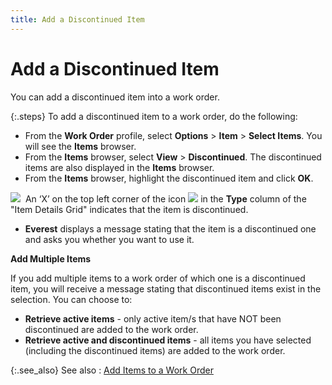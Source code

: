 ```yaml
---
title: Add a Discontinued Item
---
```


# Add a Discontinued Item


You can add a discontinued item into a work order.


{:.steps}
To add a discontinued item to a work order,  do the following:

- From the **Work Order** profile, select **Options** > **Item** > **Select 
 Items**. You will see the **Items** browser.
- From the **Items** browser, select **View**  > **Discontinued**. The discontinued  items are also displayed in the **Items**  browser.
- From the **Items** browser, highlight the discontinued  item and click **OK**.



![]({{site.ba_baseurl}}/img/note.gif)  An  ‘X’ on the top left corner of the icon ![]({{site.ba_baseurl}}/img/ba_discontinued_item.gif) in the **Type** column of the "Item Details Grid" indicates that the  item is discontinued.

- **Everest** displays a message stating that the item is a discontinued one  and asks you whether you want to use it.



**Add Multiple Items**


If you add multiple items to a work order of which one is a discontinued  item, you will receive a message stating that discontinued items exist  in the selection. You can choose to:

- **Retrieve 
 active items** - only active item/s that have NOT been discontinued  are added to the work order.
- **Retrieve 
 active and discontinued items** - all items you have selected (including  the discontinued items) are added to the work order.



{:.see_also}
See also
: [Add  Items to a Work Order]({{site.ba_baseurl}}/prod-asm/creating-wo/wo-details/item-dtls/add-items-to-wo/add_items_to_a_work_order.html)
